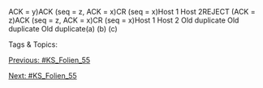 ACK = y)ACK (seq = z, ACK = x)CR (seq = x)Host 1 Host 2REJECT (ACK = z)ACK (seq = z, ACK = x)CR (seq = x)Host 1 Host 2
Old duplicate
Old duplicate
Old duplicate(a) (b)
(c)

   Tags & Topics:
   

[Previous: #KS_Folien_55](KS_Folien_55.md)

[Next: #KS_Folien_55](KS_Folien_55.md)